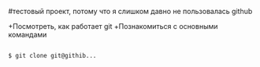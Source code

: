 #тестовый проект, потому что я слишком давно не пользовалась github

+Посмотреть, как работает git
+Познакомиться с основными командами

```bash

$ git clone git@githib...

```